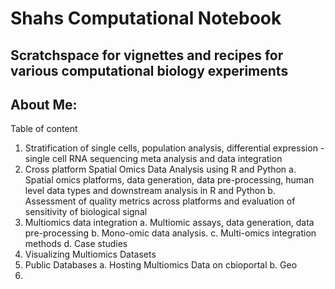 # Shahs Computational Notebook
## Scratchspace for vignettes and recipes for various computational biology experiments

## About Me:


Table of content
1. Stratification of single cells, population analysis, differential expression - single cell RNA sequencing meta analysis and data integration
2. Cross platform Spatial Omics Data Analysis using R and Python
   a. Spatial omics platforms, data generation, data pre-processing, human level data types and downstream analysis in R and Python
   b. Assessment of quality metrics across platforms and evaluation of sensitivity of biological signal
3. Multiomics data integration
   a. Multiomic assays, data generation, data pre-processing
   b. Mono-omic data analysis.
   c. Multi-omics integration methods
   d. Case studies
4. Visualizing Multiomics Datasets
5. Public Databases
   a. Hosting Multiomics Data on cbioportal
   b. Geo
6. 
